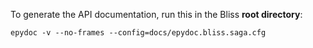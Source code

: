 To generate the API documentation, run this in the Bliss **root directory**:

    epydoc -v --no-frames --config=docs/epydoc.bliss.saga.cfg

